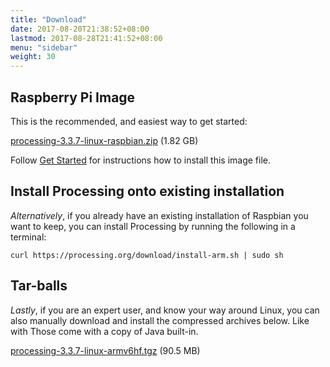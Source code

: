 ```yaml
---
title: "Download"
date: 2017-08-20T21:38:52+08:00
lastmod: 2017-08-28T21:41:52+08:00
menu: "sidebar"
weight: 30
---
```

Raspberry Pi Image
------------------

This is the recommended, and easiest way to get started:

[processing-3.3.7-linux-raspbian.zip](https://github.com/processing/processing/releases/download/processing-0264-3.3.7/processing-3.3.7-linux-raspbian.zip) (1.82 GB)

Follow [Get Started](../get-started) for instructions how to install this image file.

Install Processing onto existing installation
---------------------------------------------

_Alternatively_, if you already have an existing installation of Raspbian you want to keep, you can install Processing by running the following in a terminal:

```shell
curl https://processing.org/download/install-arm.sh | sudo sh
```


Tar-balls
---------

_Lastly_, if you are an expert user, and know your way around Linux, you can also manually download and install the compressed archives below. Like with Those come with a copy of Java built-in.

[processing-3.3.7-linux-armv6hf.tgz](http://download.processing.org/processing-3.3.7-linux-armv6hf.tgz) (90.5 MB)